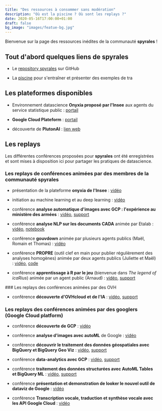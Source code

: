 ```yaml
---
title: "Des ressources à consommer sans modération"
description: "Où est la piscine ? Où sont les replays ?"
date: 2020-05-16T17:00:00+01:00
draft: false
bg_image: "images/featue-bg.jpg"
---
```


Bienvenue sur la page des ressources inédites de la communauté **spyrales** !

## Tout d'abord quelques liens de **spyrales**
- Le [repository spyrales](https://github.com/spyrales/web) sur GitHub

- La [piscine](https://github.com/spyrales/la-piscine) pour s'entraîner et présenter des exemples de tra


## Les plateformes disponibles
- Environnement datascience **Onyxia proposé par l'Insee** aux agents du service statistique public : [portail](https://datalab.sspcloud.fr/)

- **Google Cloud Plateform** : [portail](https://console.cloud.google.com)

- découverte de **PlutonAI** : [lien web](https://mlelarge.github.io/dataflowr-web/plutonai.html)

## Les replays

Les différentes conférences proposées pour **spyrales** ont été enregistrées et sont mises à disposition ici pour partager les pratiques de datascience.

### Les replays de conférences animées par des membres de la communauté **spyrales**

- présentation de la plateforme **onyxia de l'Insee** : [vidéo](https://minio.lab.sspcloud.fr/f2wbnp/presentation-onyxia.mkv)

- initiation au machine learning et au deep learning : [vidéo](https://minio.lab.sspcloud.fr/strainel/spyrales_conf6_igf_20200512.mkv)

- conférence **analyse automatique d'images avec GCP : l'expérience au ministère des armées** : [vidéo](https://minio.lab.sspcloud.fr/strainel/spyrales_conf4_minarmees_20200505.mp4), [support](/docs/conf4.pdf)

- conférence **analyse NLP sur les documents CADA** animée par Etalab : [vidéo](https://minio.lab.sspcloud.fr/strainel/spyrales_conf8_nlp_cada.mp4), [notebook](https://colab.research.google.com/github/etalab-ia/ami-ia/blob/master/session2/introduction_au_NLP.ipynb)

- conférence **gouvdown** animée par plusieurs agents publics (Maël, Romain et Thomas) : [vidéo](https://minio.lab.sspcloud.fr/strainel/spyrales_conf11_gouvdown.mp4)

- conférence **PROPRE** (outil clef en main pour publier régulièrement des analyses homogènes) animée par deux agents publics (Juliette et Maël) : [vidéo](https://minio.lab.sspcloud.fr/strainel/spyrales_conf13_propre_20210107.mp4), [code](https://gitlab.com/rdes_dreal/propre.rpls)

- conférence **apprentissage à R par le jeu** (bienvenue dans *The legend of icaRius*) animée par un agent public (Arnaud) : [vidéo](https://minio.lab.sspcloud.fr/strainel/spyrales_conf14_20210319.mp4), [support](/docs/conf14.pdf)


### Les replays des conférences animées par des OVH

- conférence **découverte d'OVHcloud et de l'IA** : [vidéo](https://minio.lab.sspcloud.fr/strainel/spyrales_conf15_20210415.mp4), [support](/docs/conf15.pdf)


### Les replays des conférences animées par des googlers (Google Cloud platform)

- conférence **découverte de GCP** : [vidéo](https://minio.lab.sspcloud.fr/strainel/presentation%20GC-20200410.mkv)

- conférence **analyse d'images avec autoML** de Google : [vidéo](https://minio.lab.sspcloud.fr/strainel/spyrales_conf1_google_20200423.mp4)

- conférence **découvrir le traitement des données géospatiales avec BigQuery et BigQuery Geo Viz** : [vidéo](https://minio.lab.sspcloud.fr/strainel/spyrales_conf2_google_20200428.mp4), [support](/docs/conf2.pdf)

- conférence **data-analytics avec GCP** : [vidéo](https://minio.lab.sspcloud.fr/strainel/spyrales_conf3_google_20200430.mp4), [support](/docs/conf3.pdf)

- conférence **traitement des données structurées avec AutoML Tables et BigQuery ML** : [vidéo](https://minio.lab.sspcloud.fr/strainel/spyrales_conf5_20200507.mp4), [support](/docs/conf5.pdf)

- conférence **présentation et demonstration de looker le nouvel outil de dataviz de Google** : [vidéo](https://minio.lab.sspcloud.fr/strainel/spyrales_conf9_google_20200701.mp4)

- conférence **Transcription vocale, traduction et synthèse vocale avec les API Google Cloud** : [vidéo](https://minio.lab.sspcloud.fr/strainel/spyrales_conf12_20201008.mp4)
